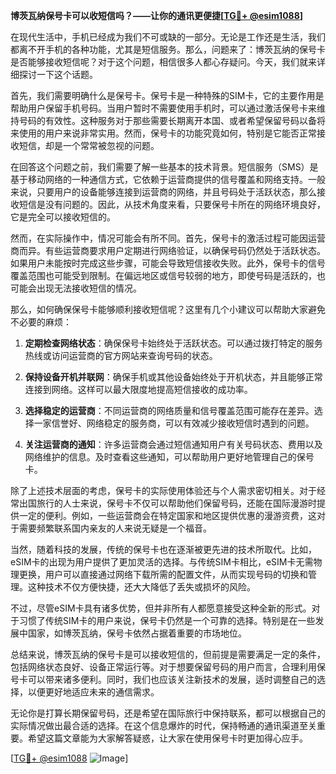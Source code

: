 **博茨瓦纳保号卡可以收短信吗？——让你的通讯更便捷[[TG💪+ @esim1088](https://t.me/s/esim1088)]**

在现代生活中，手机已经成为我们不可或缺的一部分。无论是工作还是生活，我们都离不开手机的各种功能，尤其是短信服务。那么，问题来了：博茨瓦纳的保号卡是否能够接收短信呢？对于这个问题，相信很多人都心存疑问。今天，我们就来详细探讨一下这个话题。

首先，我们需要明确什么是保号卡。保号卡是一种特殊的SIM卡，它的主要作用是帮助用户保留手机号码。当用户暂时不需要使用手机时，可以通过激活保号卡来维持号码的有效性。这种服务对于那些需要长期离开本国、或者希望保留号码以备将来使用的用户来说非常实用。然而，保号卡的功能究竟如何，特别是它能否正常接收短信，却是一个常常被忽视的问题。

在回答这个问题之前，我们需要了解一些基本的技术背景。短信服务（SMS）是基于移动网络的一种通信方式，它依赖于运营商提供的信号覆盖和网络支持。一般来说，只要用户的设备能够连接到运营商的网络，并且号码处于活跃状态，那么接收短信是没有问题的。因此，从技术角度来看，只要保号卡所在的网络环境良好，它是完全可以接收短信的。

然而，在实际操作中，情况可能会有所不同。首先，保号卡的激活过程可能因运营商而异。有些运营商要求用户定期进行网络验证，以确保号码仍然处于活跃状态。如果用户未能按时完成这些步骤，可能会导致短信接收失败。此外，保号卡的信号覆盖范围也可能受到限制。在偏远地区或信号较弱的地方，即使号码是活跃的，也可能会出现无法接收短信的情况。

那么，如何确保保号卡能够顺利接收短信呢？这里有几个小建议可以帮助大家避免不必要的麻烦：

1. **定期检查网络状态**：确保保号卡始终处于活跃状态。可以通过拨打特定的服务热线或访问运营商的官方网站来查询号码的状态。
   
2. **保持设备开机并联网**：确保手机或其他设备始终处于开机状态，并且能够正常连接到网络。这样可以最大限度地提高短信接收的成功率。

3. **选择稳定的运营商**：不同运营商的网络质量和信号覆盖范围可能存在差异。选择一家信誉好、网络稳定的服务商，可以有效减少接收短信时遇到的问题。

4. **关注运营商的通知**：许多运营商会通过短信通知用户有关号码状态、费用以及网络维护的信息。及时查看这些通知，可以帮助用户更好地管理自己的保号卡。

除了上述技术层面的考虑，保号卡的实际使用体验还与个人需求密切相关。对于经常出国旅行的人士来说，保号卡不仅可以帮助他们保留号码，还能在国际漫游时提供一定的便利。例如，一些运营商会在特定国家和地区提供优惠的漫游资费，这对于需要频繁联系国内亲友的人来说无疑是一个福音。

当然，随着科技的发展，传统的保号卡也在逐渐被更先进的技术所取代。比如，eSIM卡的出现为用户提供了更加灵活的选择。与传统SIM卡相比，eSIM卡无需物理更换，用户可以直接通过网络下载所需的配置文件，从而实现号码的切换和管理。这种技术不仅方便快捷，还大大降低了丢失或损坏的风险。

不过，尽管eSIM卡具有诸多优势，但并非所有人都愿意接受这种全新的形式。对于习惯了传统SIM卡的用户来说，保号卡仍然是一个可靠的选择。特别是在一些发展中国家，如博茨瓦纳，保号卡依然占据着重要的市场地位。

总结来说，博茨瓦纳的保号卡是可以接收短信的，但前提是需要满足一定的条件，包括网络状态良好、设备正常运行等。对于想要保留号码的用户而言，合理利用保号卡可以带来诸多便利。同时，我们也应该关注新技术的发展，适时调整自己的选择，以便更好地适应未来的通信需求。

无论你是打算长期保留号码，还是希望在国际旅行中保持联系，都可以根据自己的实际情况做出最合适的选择。在这个信息爆炸的时代，保持畅通的通讯渠道至关重要。希望这篇文章能为大家解答疑惑，让大家在使用保号卡时更加得心应手。

[[TG💪+ @esim1088](https://t.me/s/esim1088) ![Image](https://i.postimg.cc/4NQfJmqS/Snipaste-2025-05-13-00-14-12.png)]